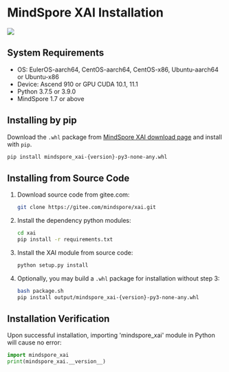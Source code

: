# MindSpore XAI Installation

<a href="https://gitee.com/mindspore/docs/blob/master/docs/xai/docs/source_en/installation.md" target="_blank"><img src="https://mindspore-website.obs.cn-north-4.myhuaweicloud.com/website-images/master/resource/_static/logo_source_en.png"></a>

## System Requirements

- OS: EulerOS-aarch64, CentOS-aarch64, CentOS-x86, Ubuntu-aarch64 or Ubuntu-x86
- Device: Ascend 910 or GPU CUDA 10.1, 11.1
- Python 3.7.5 or 3.9.0
- MindSpore 1.7 or above

## Installing by pip

Download the `.whl` package from [MindSpore XAI download page](https://www.mindspore.cn/versions/en) and install with `pip`.

```bash
pip install mindspore_xai-{version}-py3-none-any.whl
```

## Installing from Source Code

1. Download source code from gitee.com:

    ```bash
    git clone https://gitee.com/mindspore/xai.git
    ```

2. Install the dependency python modules:

    ```bash
    cd xai
    pip install -r requirements.txt
    ```

3. Install the XAI module from source code:

    ```bash
    python setup.py install
    ```

4. Optionally, you may build a `.whl` package for installation without step 3:

    ```bash
    bash package.sh
    pip install output/mindspore_xai-{version}-py3-none-any.whl
    ```

## Installation Verification

Upon successful installation, importing 'mindspore_xai' module in Python will cause no error:

```python
import mindspore_xai
print(mindspore_xai.__version__)
```
